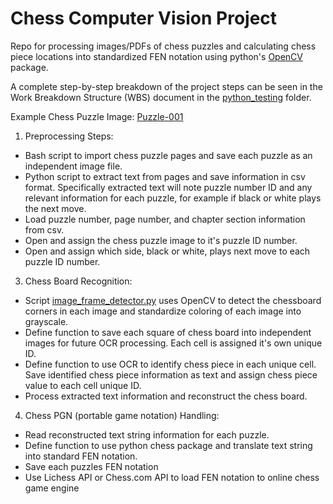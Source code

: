 # Chess Computer Vision Project

Repo for processing images/PDFs of chess puzzles and calculating chess piece locations into standardized FEN notation using python's [OpenCV](https://pypi.org/project/opencv-python/) package.

A complete step-by-step breakdown of the project steps can be seen in the Work Breakdown Structure (WBS) document in the [python_testing](https://github.com/sean-gits-py/chess/tree/main/python_testing#readme) folder.

Example Chess Puzzle Image:
[Puzzle-001](https://github.com/sean-gits-py/chess/blob/main/images/puzzle_images/cm_puzzle_one.png)


1. Preprocessing Steps:
* Bash script to import chess puzzle pages and save each puzzle as an independent image file.
* Python script to extract text from pages and save information in csv format. Specifically extracted text will note puzzle number ID and any relevant information for each puzzle, for example if black or white plays the next move.
* Load puzzle number, page number, and chapter section information from csv.
* Open and assign the chess puzzle image to it's puzzle ID number.
*	Open and assign which side, black or white, plays next move to each puzzle ID number.

3.	Chess Board Recognition:
* Script [image_frame_detector.py](https://github.com/sean-gits-py/chess/blob/main/image_frame_detector.py) uses OpenCV to detect the chessboard corners in each image and standardize coloring of each image into grayscale.
* Define function to save each square of chess board into independent images for future OCR processing. Each cell is assigned it's own unique ID.
* Define function to use OCR to identify chess piece in each unique cell. Save identified chess piece information as text and assign chess piece value to each cell unique ID.
* Process extracted text information and reconstruct the chess board.

4.	Chess PGN (portable game notation) Handling:
* Read reconstructed text string information for each puzzle.
* Define function to use python chess package and translate text string into standard FEN notation.
*	Save each puzzles FEN notation
*	Use Lichess API or Chess.com API to load FEN notation to online chess game engine
